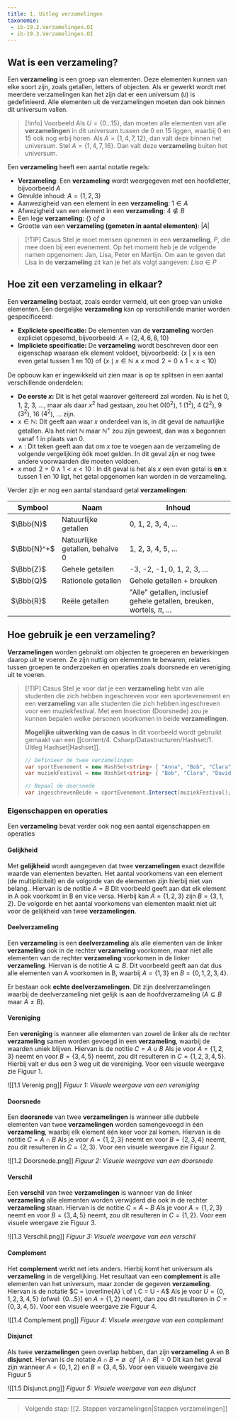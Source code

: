 ```yaml
---
title: 1. Uitleg verzamelingen
taxonomie: 
 - ib-19.2.Verzamelingen.OI
 - ib-19.3.Verzamelingen.OI
---
```


## Wat is een verzameling?
Een **verzameling** is een groep van elementen. Deze elementen kunnen van elke soort zijn, zoals getallen, letters of objecten. Als er gewerkt wordt met meerdere verzamelingen kan het zijn dat er een universum (`U`) is gedefinieerd. Alle elementen uit de verzamelingen moeten dan ook binnen dit universum vallen.

> [!info] Voorbeeld
> Als $U = \{0...15\}$, dan moeten alle elementen van alle **verzamelingen** in dit universum tussen de 0 en 15 liggen, waarbij 0 en 15 ook nog erbij horen. Als $A = \{1, 4, 7, 12\}$, dan valt deze binnen het universum. Stel $A = \{1, 4, 7, 16\}$. Dan valt deze **verzameling** buiten het universum.

Een **verzameling** heeft een aantal notatie regels:
- **Verzameling**: Een **verzameling** wordt weergegeven met een hoofdletter, bijvoorbeeld $A$
- Gevulde inhoud:  $A = \{1, 2, 3\}$
- Aanwezigheid van een element in een **verzameling**: $1 \in A$
- Afwezigheid van een element in een **verzameling**: $4 \notin B$
- Een lege **verzameling**: $\{\} \ of  \ {\emptyset}$
- Grootte van een **verzameling (gemeten in aantal elementen)**: $|A|$

> [!TIP] Casus
> Stel je moet mensen opnemen in een **verzameling**, $P$, die mee doen bij een evenement. Op het moment heb je de volgende namen opgenomen: Jan, Lisa, Peter en Martijn. Om aan te geven dat Lisa in de **verzameling** zit kan je het als volgt aangeven: $Lisa \in P$

## Hoe zit een verzameling in elkaar?
Een **verzameling** bestaat, zoals eerder vermeld, uit een groep van unieke elementen. Een dergelijke **verzameling** kan op verschillende manier worden gespecificeerd:
- **Expliciete specificatie:** De elementen van de **verzameling** worden expliciet opgesomd, bijvoorbeeld: $A = \{2, 4, 6, 8, 10\}$
- **Impliciete specificatie:** De **verzameling** wordt beschreven door een eigenschap waaraan elk element voldoet, bijvoorbeeld: {x | x is een even getal tussen 1 en 10} of $\{ x \mid x\in \mathbb{N} \wedge x \bmod 2 = 0 \wedge 1 < x < 10 \}$

De opbouw kan er ingewikkeld uit zien maar is op te splitsen in een aantal verschillende onderdelen:
- **De eerste $x$:** Dit is het getal waarover geïtereerd zal worden. Nu is het 0, 1, 2, 3, ..., maar als daar $x^2$ had gestaan, zou het 0($0^2$), 1 ($1^2$), 4 ($2^2$), 9 ($3^2$), 16 ($4^2$), ... zijn.
- $x\in \mathbb{N}$: Dit geeft aan waar $x$ onderdeel van is, in dit geval de natuurlijke getallen. Als het niet $\mathbb{N}$ maar $\mathbb{N^+}$ zou zijn geweest, dan was x begonnen vanaf 1 in plaats van 0.
- $\wedge$ : Dit teken geeft aan dat om $x$ toe te voegen aan de verzameling de volgende vergelijking óók moet gelden. In dit geval zijn er nog twee andere voorwaarden die moeten voldoen.
- $x \bmod 2 = 0 \wedge 1 < x < 10$ : In dit geval is het als $x$ een even getal is **en** x tussen 1 en 10 ligt, het getal opgenomen kan worden in de verzameling.

Verder zijn er nog een aantal standaard getal **verzamelingen**:

| Symbool     | Naam                            | Inhoud                                                                   |
| ----------- | ------------------------------- | ------------------------------------------------------------------------ |
| $\Bbb{N}$   | Natuurlijke getallen            | 0, 1, 2, 3, 4, ...                                                       |
| $\Bbb{N}^+$ | Natuurlijke getallen, behalve 0 | 1, 2, 3, 4, 5, ...                                                       |
| $\Bbb{Z}$   | Gehele getallen                 | -3, -2, -1, 0, 1, 2, 3, ...                                              |
| $\Bbb{Q}$   | Rationele getallen              | Gehele getallen + breuken                                                |
| $\Bbb{R}$   | Reële getallen                  | "Alle" getallen, inclusief gehele getallen, breuken, wortels, $\pi$, ... |

## Hoe gebruik je een verzameling?
**Verzamelingen** worden gebruikt om objecten te groeperen en bewerkingen daarop uit te voeren. Ze zijn nuttig om elementen te bewaren, relaties tussen groepen te onderzoeken en operaties zoals doorsnede en vereniging uit te voeren.

> [!TIP] Casus
> Stel je voor dat je een **verzameling** hebt van alle studenten die zich hebben ingeschreven voor een sportevenement en een **verzameling** van alle studenten die zich hebben ingeschreven voor een muziekfestival. Μet een Insection (Doorsnede) zou je kunnen bepalen welke personen voorkomen in beide **verzamelingen**.
>
> **Mogelijke uitwerking van de casus**
> In dit voorbeeld wordt gebruikt gemaakt van een [[content/4. Csharp/Datastructuren/Hashset/1. Uitleg Hashset|Hashset]].
> ```csharp
> // Definieer de twee verzamelingen
> var sportEvenement = new HashSet<string> { "Anna", "Bob", "Clara" };
> var muziekFestival = new HashSet<string> { "Bob", "Clara", "David" };
> 
> // Bepaal de doorsnede
> var ingeschrevenBeide = sportEvenement.Intersect(muziekFestival); // ingeschrevenBeide = { "Bob", "Clara" }
> ```

### Eigenschappen en operaties
Een **verzameling** bevat verder ook nog een aantal eigenschappen en operaties

#### Gelijkheid
Met **gelijkheid** wordt aangegeven dat twee **verzamelingen** exact dezelfde waarde van elementen bevatten. Het aantal voorkomens van een element (de multipliciteit) en de volgorde van de elementen zijn hierbij niet van belang.. Hiervan is de notitie $A = B$
Dit voorbeeld geeft aan dat elk element in A ook voorkomt in B en vice versa. Hierbij kan $A = \{1, 2, 3\}$ zijn $B = \{3, 1, 2\}$. De volgorde en het aantal voorkomens van elementen maakt niet uit voor de gelijkheid van twee **verzamelingen**.

#### Deelverzameling
Een **verzameling** is een **deelverzameling** als alle elementen van de linker **verzameling** ook in de rechter **verzameling** voorkomen, maar niet alle elementen van de rechter **verzameling** voorkomen in de linker **verzameling**. Hiervan is de notitie $A \subseteq B$. Dit voorbeeld geeft aan dat dus alle elementen van A voorkomen in B, waarbij $A = \{1, 3\}$ en $B = \{0, 1, 2, 3, 4\}$.

Er bestaan ook **echte deelverzamelingen**. Dit zijn deelverzamelingen waarbij de deelverzameling niet gelijk is aan de hoofdverzameling ($A \subseteq B$ maar $A \not= B$).

#### Vereniging
Een **vereniging** is wanneer alle elementen van zowel de linker als de rechter **verzameling** samen worden gevoegd in een **verzameling**, waarbij de waarden uniek blijven. Hiervan is de notitie $C = A \cup B$
Als je voor $A = \{1, 2, 3\}$ neemt en voor $B = \{3, 4, 5\}$ neemt, zou dit resulteren in $C = \{1, 2, 3, 4, 5\}$. Hierbij valt er dus een $3$ weg uit de vereniging. Voor een visuele weergave zie Figuur 1.

![[1.1 Verenig.png]]
*Figuur 1: Visuele weergave van een vereniging*

#### Doorsnede
Een **doorsnede** van twee **verzamelingen** is wanneer alle dubbele elementen van twee **verzamelingen** worden samengevoegd in één **verzameling**, waarbij elk element één keer voor zal komen. Hiervan is de notitie $C = A \cap B$
Als je voor $A = \{1, 2, 3\}$ neemt en voor $B = \{2, 3, 4\}$ neemt, zou dit resulteren in $C = \{2, 3\}$. Voor een visuele weergave zie Figuur 2.

![[1.2 Doorsnede.png]]
*Figuur 2: Visuele weergave van een doorsnede*

#### Verschil
Een **verschil** van twee **verzamelingen** is wanneer van de linker **verzameling** alle elementen worden verwijderd die ook in de rechter **verzameling** staan. Hiervan is de notitie $C = A - B$
Als je voor $A = \{1, 2, 3\}$ neemt en voor $B = \{3, 4, 5\}$ neemt, zou dit resulteren in $C = \{1, 2\}$. Voor een visuele weergave zie Figuur 3.

![[1.3 Verschil.png]]
*Figuur 3: Visuele weergave van een verschil*

#### Complement
Het **complement** werkt net iets anders. Hierbij komt het universum als **verzameling** in de vergelijking. Het resultaat van een **complement** is alle elementen van het universum, maar zonder de gegeven **verzameling**. Hiervan is de notatie $C = \overline{A} \ of \ C = U - A$
Als je voor $U = \{0, 1, 2, 3, 4, 5\}$ (ofwel: $\{0 ... 5\}$) en $A = \{1, 2\}$ neemt, dan zou dit resulteren in $C = \{0, 3, 4, 5\}$. Voor een visuele weergave zie Figuur 4.

![[1.4 Complement.png]]
*Figuur 4: Visuele weergave van een complement*

#### Disjunct
Als twee **verzamelingen** geen overlap hebben, dan zijn **verzameling** A en B **disjunct**. Hiervan is de notatie $A \cap B = {\emptyset} \ \ of \ \ |A \cap B| = 0$
Dit kan het geval zijn wanneer $A = \{0, 1, 2\}$ en $B = \{3, 4, 5\}$. Voor een visuele weergave zie Figuur 5

![[1.5 Disjunct.png]]
*Figuur 5: Visuele weergave van een disjunct*

---

> Volgende stap: [[2. Stappen verzamelingen|Stappen verzamelingen]]

